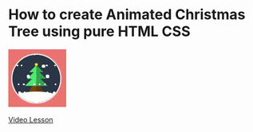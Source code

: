 # How to create Animated Christmas Tree using pure HTML CSS

<img src="../../img/animation_2.gif" alt="css animation cristmas tree" />

[Video Lesson](https://www.youtube.com/watch?v=uz7aMa5U8Bs)
